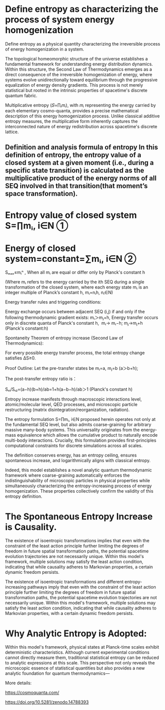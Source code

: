 # Define entropy as characterizing the process of system energy homogenization

Define entropy as a physical quantity characterizing the irreversible process of energy homogenization in a system.

The topological homeomorphic structure of the universe establishes a fundamental framework for understanding energy distribution dynamics. Within this structure, the Second Law of Thermodynamics emerges as a direct consequence of the irreversible homogenization of energy, where systems evolve unidirectionally toward equilibrium through the progressive equalization of energy density gradients. This process is not merely statistical but rooted in the intrinsic properties of spacetime's discrete quantum fabric.

Multiplicative entropy (𝑆=∏ᵢ𝑚ᵢ), with 𝑚ᵢ representing the energy carried by each elementary cosmo-quanta, provides a precise mathematical description of this energy homogenization process. Unlike classical additive entropy measures, the multiplicative form inherently captures the interconnected nature of energy redistribution across spacetime's discrete lattice. 

## Definition and analysis formula of entropy In this definition of entropy, the entropy value of a closed system at a given moment (i.e., during a specific state transition) is calculated as the multiplicative product of the energy norms of all SEQ involved in that transition(that moment’s space transformation).

# Entropy value of closed system S=∏mᵢ, i∈N       ①

# Energy of closed system=constant=∑mᵢ, i∈N      ②

Sₘₐₓ≤mᵢⁿ , When all mᵢ are equal or differ only by Planck's constant h

(Where mᵢ refers to the energy carried by the ith SEQ during a single transformation of the closed system, where each energy state mᵢ is an integer multiple of Planck’s constant h, mᵢ=nᵢh, nᵢ∈N)

 Energy transfer rules and triggering conditions:

Energy exchange occurs between adjacent SEQ (i,j) if and only if the following thermodynamic gradient exists: mᵢ＞mⱼ+h, Energy transfer occurs only in discrete quanta of Planck's constant h,  mᵢ→ mᵢ−h;  mⱼ→mⱼ+h  (Planck's constant:h)

Spontaneity Theorem of entropy increase (Second Law of Thermodynamics): 

For every possible energy transfer process, the total entropy change satisfies ΔS≥0.

Proof Outline: Let the pre-transfer states be mᵢ=a, mⱼ=b (a＞b+h); 

The post-transfer entropy ratio is：

Sₜ₁/Sₜ₂=(a−h)(b+h)/ab=1+h(a−b−h)/ab＞1 (Planck's constant h) 

 Entropy increase manifests through macroscopic interactions level, atomic/molecular level, QED processes, and microscopic particle restructuring (matrix disintegration/reorganization, radiation).

 The entropy formulation S=∏mᵢ, i∈N proposed herein operates not only at the fundamental SEQ level, but also admits coarse-graining for arbitrary massive many-body systems. This universality originates from the energy-mass equivalence which allows the cumulative product to naturally encode multi-body interactions. Crucially, this formulation provides first-principles computational constraints for discrete simulations across all scales.

 The definition conserves energy, has an entropy ceiling, ensures spontaneous increase, and logarithmically aligns with classical entropy. 

Indeed, this model establishes a novel analytic quantum thermodynamic framework where coarse-graining automatically enforces the indistinguishability of microscopic particles in physical properties while simultaneously characterizing the entropy-increasing process of energy homogenization. These properties collectively confirm the validity of this entropy definition.

# The Spontaneous Entropy Increase is Causality.
The existence of isoentropic transformations implies that even with the constraint of the least action principle further limiting the degrees of freedom in future spatial transformation paths, the potential spacetime evolution trajectories are not necessarily unique. Within this model's framework, multiple solutions may satisfy the least action condition, indicating that while causality adheres to Markovian properties, a certain dynamic freedom persists.

The existence of isoentropic transformations and different entropy-increasing pathways imply that even with the constraint of the least action principle further limiting the degrees of freedom in future spatial transformation paths, the potential spacetime evolution trajectories are not necessarily unique. Within this model's framework, multiple solutions may satisfy the least action condition, indicating that while causality adheres to Markovian properties, with a certain dynamic freedom persists.

# Why Analytic Entropy is Adopted: 

Within this model's framework, physical states at Planck-time scales exhibit deterministic characteristics. Although current experimental conditions cannot directly measure them, traditional statistical entropy can be reduced to analytic expressions at this scale. This perspective not only reveals the microscopic essence of statistical quantities but also provides a new analytic foundation for quantum thermodynamics—

More details:

https://cosmoquanta.com/

https://doi.org/10.5281/zenodo.14788393
